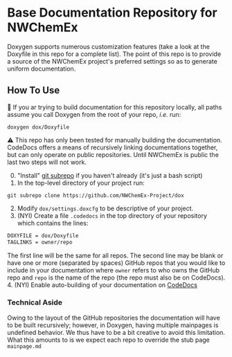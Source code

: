 Base Documentation Repository for NWChemEx
==========================================

Doxygen supports numerous customization features (take a look at the Doxyfile in
this repo for a complete list).  The point of this repo is to provide a source 
of the NWChemEx project's preferred settings so as to generate uniform
documentation.   

How To Use
----------

:memo: If you ar trying to build documentation for this repository locally, all
paths assume you call Doxygen from the root of your repo, *i.e.* run:
~~~.git
doxygen dox/Doxyfile
~~~

:warning: This repo has only been tested for manually building the
documentation.  CodeDocs offers a means of recursively linking documentations 
together, but can only operate on public repositories.  Until NWChemEx is public
the last two steps will not work.

0. "Install" [git subrepo](https://github.com/ingydotnet/git-subrepo) if you
haven't already (it's just a bash script)
1. In the top-level directory of your project run:
~~~git
git subrepo clone https://github.com/NWChemEx-Project/dox
~~~
2. Modify `dox/settings.doxcfg` to be descriptive of your project.
3. (NYI) Create a file `.codedocs` in the top directory of your repository which
contains the lines:
~~~.sh
DOXYFILE = dox/Doxyfile
TAGLINKS = owner/repo
~~~
The first line will be the same for all repos.  The second line may be blank or
have one or more (separated by spaces) GitHub repos that you would like to
include in your documentation where `owner` refers to who owns the GitHub repo 
and `repo` is the name of the repo (the repo must also be on CodeDocs).
4. (NYI) Enable auto-building of your documentation on 
   [CodeDocs](https://codedocs.xyz)
   
### Technical Aside
Owing to the layout of the GitHub repositories the documentation will have to be
built recursively; however, in Doxygen, having multiple mainpages is undefined 
behavior.  We thus have to be a bit creative to avoid this limitation.  What
this amounts to is we expect each repo to override the stub page `mainpage.md`